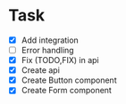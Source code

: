 # Task

- [x] Add integration
- [ ] Error handling
- [x] Fix (TODO,FIX) in api
- [x] Create api
- [x] Create Button component
- [x] Create Form component

